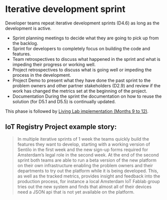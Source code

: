 # Iterative development sprint

Developer teams repeat iterative development sprints (D4.6) as long as the development is active.

* Sprint planning meetings to decide what they are going to pick up from the backlog.
* Sprint for developers to completely focus on building the code and features.
* Team retrospectives to discuss what happened in the sprint and what is impeding their progress or working well.
* Project retrospectives to discuss what is going well or impeding the process in the development.
* Project Demo to present what they have done the past sprint to the problem owners and other partner stakeholders (D2.9) and review if the work has changed the metrics set at the beginning of the project.
* Documentation During the sprint the documentation on how to reuse the solution (for D5.1 and D5.5) is continually updated.

This phase is followed by [Living Lab implementation (Months 9 to 12)](6-living-lab.md).

## IoT Registry Project example story:

> In multiple iterative sprints of 1 week the teams quickly build the features they want to develop, starting with a working version of Sentilo in the first week and the new sign-up forms required for Amsterdam’s legal role in the second week. At the end of the second sprint both teams are able to run a beta version of the new platform on their own infrastructure enabling the problem owners and their departments to try out the platform while it is being developed. This, as well as the tracked metrics, provides insight and feedback into the production process, for instance a local Amsterdam IoT Fablab group tries out the new system and finds that almost all of their devices need a JSON api that is not yet available on the platform.
